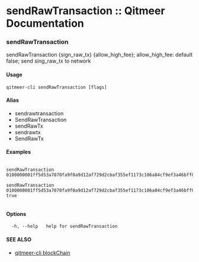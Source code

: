 # sendRawTransaction :: Qitmeer Documentation

### sendRawTransaction <a href="#sendrawtransaction" id="sendrawtransaction"></a>

sendRawTransaction {sign\_raw\_tx} {allow\_high\_fee}; allow\_high\_fee: default false; send sing\_raw\_tx to network

#### Usage <a href="#usage" id="usage"></a>

```
qitmeer-cli sendRawTransaction [flags]
```

#### Alias <a href="#alias" id="alias"></a>

* sendrawtransaction
* SendRawTransaction
* sendRawTx
* sendrawtx
* SendRawTx

#### Examples <a href="#examples" id="examples"></a>

```

sendRawTransaction 0100000001ff5d53a7070fa9f0a9d12af729d2cbaf355ef1173c106a84cf9ef3a46bff03b202000000ffffffff01005504790a0000001976a914627777996288556166614462639988446255776688ac000000000000000001000000000000000000000000ffffffff6b483045022100dced4d67dd74647d0036077ee5b435838934377b1d296dd9da852772911e3be2022063dd346bd812a894968b8acacead7e7beff48947657a82f1e8f9c38876d4c905012103aba0a09f5b44138a46a2e5d26b8659923d84c4ba9437e22c3828cac43d0edb49

sendRawTransaction 0100000001ff5d53a7070fa9f0a9d12af729d2cbaf355ef1173c106a84cf9ef3a46bff03b202000000ffffffff01005504790a0000001976a914627777996288556166614462639988446255776688ac000000000000000001000000000000000000000000ffffffff6b483045022100dced4d67dd74647d0036077ee5b435838934377b1d296dd9da852772911e3be2022063dd346bd812a894968b8acacead7e7beff48947657a82f1e8f9c38876d4c905012103aba0a09f5b44138a46a2e5d26b8659923d84c4ba9437e22c3828cac43d0edb49 true
	
```

#### Options <a href="#options" id="options"></a>

```
  -h, --help   help for sendRawTransaction
```

#### SEE ALSO <a href="#see-also" id="see-also"></a>

* [qitmeer-cli blockChain](https://github.com/objemmanuel/docs/blob/master/commands-references/qitmeer-cli-qitmeer-documentation/blockchain/broken-reference/README.md)
